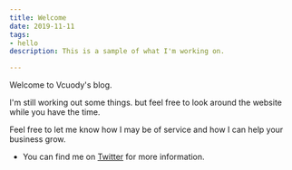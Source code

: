 ```yaml
---
title: Welcome
date: 2019-11-11
tags:
- hello
description: This is a sample of what I'm working on.

---
```

Welcome to Vcuody's blog.  
  
I'm still working out some things. but feel free to look around the website while you have the time.  
  
Feel free to let me know how I may be of service and how I can help your business grow.

* You can find me on [Twitter](https://twitter.com/vcuody "twitter") for more information.